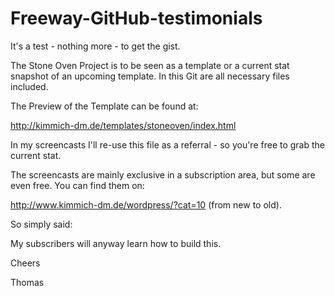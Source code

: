 Freeway-GitHub-testimonials
===========================

It's a test - nothing more - to get the gist.

The Stone Oven Project is to be seen as a template or a current stat snapshot of an upcoming template.
In this Git are all necessary files included.

The Preview of the Template can be found at:

http://kimmich-dm.de/templates/stoneoven/index.html

In my screencasts I'll re-use this file as a referral - so you're free to grab the current stat.

The screencasts are mainly exclusive in a subscription area, but some are even free. You can find them on:

http://www.kimmich-dm.de/wordpress/?cat=10 (from new to old).

So simply said:

My subscribers will anyway learn how to build this.

Cheers

Thomas
